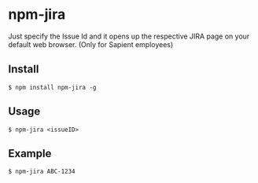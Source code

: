 # npm-jira
Just specify the Issue Id and it opens up the respective JIRA page on your default web browser. (Only for Sapient employees)

## Install

```
$ npm install npm-jira -g
```

## Usage

```
$ npm-jira <issueID>
```

## Example
```
$ npm-jira ABC-1234
```